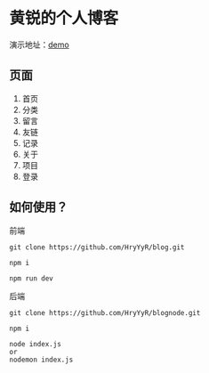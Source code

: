 # 黄锐的个人博客

演示地址：[demo](https://hyyyh.top)

## 页面
1. 首页
2. 分类
3. 留言
4. 友链
5. 记录
6. 关于
7. 项目
8. 登录

## 如何使用？

前端
``` 
git clone https://github.com/HryYyR/blog.git 
 ```
 
```
npm i 
 ```
 
```
npm run dev
 ```
 
后端
```
git clone https://github.com/HryYyR/blognode.git 
 ```
 
```
npm i 
 ```
 
```
node index.js 
or
nodemon index.js
 ```
